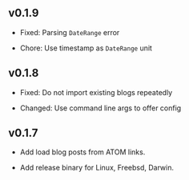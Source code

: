 ## v0.1.9

- Fixed: Parsing `DateRange` error

- Chore: Use timestamp as `DateRange` unit

## v0.1.8

- Fixed: Do not import existing blogs repeatedly

- Changed: Use command line args to offer config

## v0.1.7

- Add load blog posts from ATOM links.

- Add release binary for Linux, Freebsd, Darwin.